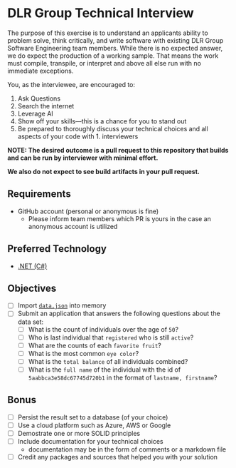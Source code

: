 # DLR Group Technical Interview

The purpose of this exercise is to understand an applicants ability to problem solve,
think critically, and write software with existing DLR Group Software Engineering team members. While there is no expected answer, we do expect the production of a working sample. That means the work must compile, transpile, or interpret and above all else run with no immediate exceptions.

You, as the interviewee, are encouraged to:

1. Ask Questions
1. Search the internet
1. Leverage AI
1. Show off your skills—this is a chance for you to stand out
1. Be prepared to thoroughly discuss your technical choices and all aspects of your code with 1. interviewers

**NOTE: The desired outcome is a pull request to this repository that builds and can be run by interviewer with minimal effort.**

**We also do not expect to see build artifacts in your pull request.**

## Requirements

- GitHub account (personal or anonymous is fine)
  - Please inform team members which PR is yours in the case an anonymous account is utilized

## Preferred Technology

- [.NET (C#)](https://www.microsoft.com/net)

## Objectives

- [ ] Import [`data.json`](data.json) into memory
- [ ] Submit an application that answers the following questions about the data set:
  - [ ] What is the count of individuals over the age of `50`?
  - [ ] Who is last individual that `registered` who is still `active`?
  - [ ] What are the counts of each `favorite fruit`?
  - [ ] What is the most common `eye color`?
  - [ ] What is the `total balance` of all individuals combined?
  - [ ] What is the `full name` of the individual with the id of `5aabbca3e58dc67745d720b1` in the format of `lastname, firstname`?

## Bonus

- [ ] Persist the result set to a database (of your choice)
- [ ] Use a cloud platform such as Azure, AWS or Google
- [ ] Demostrate one or more SOLID principles
- [ ] Include documentation for your technical choices
  - documentation may be in the form of comments or a markdown file
- [ ] Credit any packages and sources that helped you with your solution
